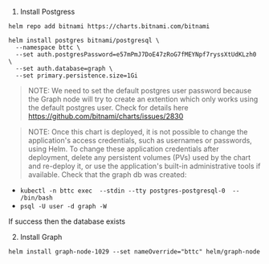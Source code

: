 1. Install Postgress


```
helm repo add bitnami https://charts.bitnami.com/bitnami

helm install postgres bitnami/postgresql \
  --namespace bttc \
  --set auth.postgresPassword=e57mPmJ7DoE47zRoG7fMEYNpf7ryssXtUdKLzh0 \
  --set auth.database=graph \
  --set primary.persistence.size=1Gi 
```

> NOTE: We need to set the default postgres user password because the Graph node will try to create an extention which only works using the default postgres user. Check for details here https://github.com/bitnami/charts/issues/2830

> NOTE: Once this chart is deployed, it is not possible to change the application's access credentials, such as usernames or passwords, using Helm. To change these application credentials after deployment, delete any persistent volumes (PVs) used by the chart and re-deploy it, or use the application's built-in administrative tools if available.
Check that the graph db was created:

- `kubectl -n bttc exec  --stdin --tty postgres-postgresql-0  -- /bin/bash`
- `psql -U user -d graph -W`

If success then the database exists


2. Install Graph

```
helm install graph-node-1029 --set nameOverride="bttc" helm/graph-node
```
